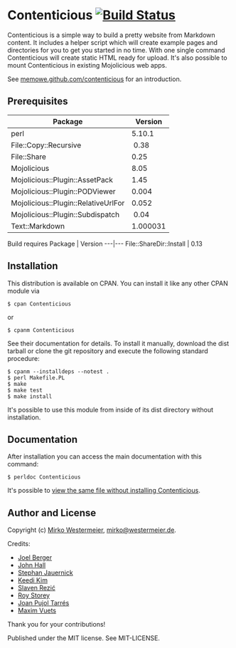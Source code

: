 # Contenticious [![Build Status](https://travis-ci.org/memowe/contenticious.svg?branch=master)](https://travis-ci.org/memowe/contenticious)

Contenticious is a simple way to build a pretty website from Markdown content. It includes a helper script which will create example pages and directories for you to get you started in no time. With one single command Contenticious will create static HTML ready for upload. It's also possible to mount Contenticious in existing Mojolicious web apps.

See [memowe.github.com/contenticious](http://memowe.github.com/contenticious) for an introduction.

## Prerequisites

Package | Version
---|---
perl | 5.10.1
File::Copy::Recursive | 0.38
File::Share | 0.25
Mojolicious | 8.05
Mojolicious::Plugin::AssetPack | 1.45
Mojolicious::Plugin::PODViewer | 0.004
Mojolicious::Plugin::RelativeUrlFor | 0.052
Mojolicious::Plugin::Subdispatch | 0.04
Text::Markdown | 1.000031

Build requires
Package | Version
---|---
File::ShareDir::Install | 0.13

## Installation

This distribution is available on CPAN. You can install it like any other CPAN module via

    $ cpan Contenticious

or

    $ cpanm Contenticious

See their documentation for details. To install it manually, download the dist tarball or clone the git repository and execute the following standard procedure:

    $ cpanm --installdeps --notest .
    $ perl Makefile.PL
    $ make
    $ make test
    $ make install

It's possible to use this module from inside of its dist directory without installation.

## Documentation

After installation you can access the main documentation with this command:

    $ perldoc Contenticious

It's possible to [view the same file without installing Contenticious](https://github.com/memowe/contenticious/blob/master/lib/Contenticious.pod).

## Author and License

Copyright (c) [Mirko Westermeier](https://github.com/memowe), [mirko@westermeier.de](mailto:mirko@westermeier.de).

Credits:

- [Joel Berger](https://github.com/jberger)
- [John Hall](https://github.com/dancingfrog)
- [Stephan Jauernick](https://github.com/stephan48)
- [Keedi Kim](https://github.com/keedi)
- [Slaven Rezić](https://github.com/eserte)
- [Roy Storey](https://github.com/kiwiroy)
- [Joan Pujol Tarrés](https://github.com/mimosinnet)
- [Maxim Vuets](https://github.com/mvuets)

Thank you for your contributions!

Published under the MIT license. See MIT-LICENSE.
